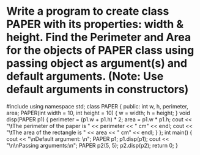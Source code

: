 # Write a program to create class PAPER with its properties:  width & height. Find the Perimeter and Area for the objects of PAPER class using passing object as argument(s) and default arguments. (Note: Use default arguments in constructors)
#include<iostream>
using namespace std;
class PAPER {
public:
int w, h, perimeter, area;
PAPER(int width = 10, int height = 10) {
w = width;
h = height;
}
void disp(PAPER p1) {
perimeter = (p1.w + p1.h) * 2;
area = p1.w * p1.h;
cout << "\tThe perimeter of the paper is " << perimeter << " cm" << endl;
cout << "\tThe area of the rectangle is " << area << " cm" << endl;
}
};
int main() {
cout << "\nDefault argument: \n";
PAPER p1;
p1.disp(p1);
cout << "\n\nPassing arguments:\n";
PAPER p2(5, 5);
p2.disp(p2);
return 0;
}
